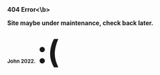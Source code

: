 <html>
<b>404 Error<\b>
<p>Site maybe under maintenance, check back later.</p>
<small>John 2022.</small>
<b style="font-size:72">:(</b>
</html>